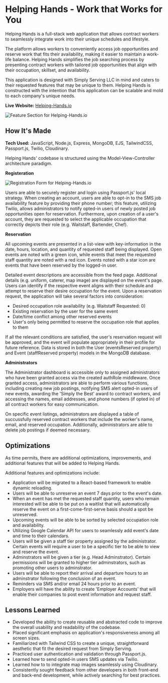 # Helping Hands - Work that Works for You

Helping Hands is a full-stack web application that allows contract workers to seamlessly integrate work into their unique schedules and lifestyle. 

The platform allows workers to conveniently access job opportunities and reserve work that fits their availability, making it easier to maintain a work-life balance. Helping Hands simplifies the job searching process by presenting contract workers with tailored job opportunities that align with their occupation, skillset, and availability. 

This application is designed with Simply Serving LLC in mind and caters to their requested features that may be unique to them. Helping Hands is constructed with the intention that this application can be scalable and mold to each company's unique needs.

**Live Website:** [Helping-Hands.io](https://www.helping-hands.io/)

![Feature Section for Helping-Hands.io](/imgs/profileExample.png)

## How It's Made

**Tech Used:** JavaScript, Node.js, Express, MongoDB, EJS, TailwindCSS, Passport.js, Twilio, Cloudinary.

Helping Hands' codebase is structured using the Model-View-Controller architecture paradigm. 

**Registeration** 

![Registration Form for Helping-Hands.io](/imgs/signupForm.png)

Users are able to securely register and login using Passport.js' local strategy. When creating an account, users are able to opt-in to the SMS job availability feature by providing their phone number; this feature, utilizing Twilio, allows administrators to notify opted-in users of newly posted job opportunities open for reservation. Furthermore, upon creation of a user's account, they are requested to select the applicable occupation that correctly depicts their role (e.g. Waitstaff, Bartender, Chef).

**Reservation**

All upcoming events are presented in a list-view with key-information in the date, hours, location, and quantity of requested staff being displayed. Open events are noted with a green icon, while events that meet the requested staff quantity are noted with a red icon. Events noted with a star icon are events that have been reserved by the logged-in user.

Detailed event descriptions are accessible from the feed page. Additional details (e.g. uniform, caterer, map image) are displayed on the event's page. Users can identify if the respective event aligns with their schedule and attempt to reserve their desire occupation for the event. Upon a reservation request, the application will take several factors into consideration:

* Desired occupation role availability (e.g. Waitstaff Requested: 0)
* Existing reservation by the user for the same event
* Date/time conflict among other reserved events
* User's only being permitted to reserve the occupation role that applies to them

If all the relevant conditions are satisfied, the user's reservation request will be approved, and the event will populate appropriately in their profile for future reference. Data is stored in both the User (eventsReserved property) and Event (staffReserved property) models in the MongoDB database.

**Administrators**

The Administrator dashboard is accessible only to assigned administrators who have been granted access via the created authRole middleware. Once granted access, administrators are able to perform various functions, including creating new job postings, notifying SMS alert opted-in users of new events, awarding the 'Simply the Best' award to contract workers, and accessing the names, email addresses, and phone numbers (if opted in) of all contract workers for easy communication.

On specific event listings, administrators are displayed a table of succussfully reserved contract workers that include the worker's name, email, and reserved occupation. Additionally, administrators are able to delete job postings if deemed necessary. 

## Optimizations
As time permits, there are additional optimizations, improvements, and additional features that will be added to Helping Hands. 

Additional features and optimizations include:

* Application will be migrated to a React-based framework to enable dynamic reloading.
* Users will be able to unreserve an event 7 days prior to the event's date.
* When an event has met the requested staff quantity, users who remain interested will be able to be put on a waitlist that will automatically reserve the event on a first-come-first-serve basis should a spot be unreserved.
* Upcoming events will be able to be sorted by selected occupation role and availability.
* Utilizing Google Calendar API for users to seamlessly add event's date and time to their calendars.
* Users will be given a staff tier property assigned by the administrator. Certain events will require a user to be a specific tier to be able to view and reserve the event.
* Adminstrators will be given a tier (e.g. Head Adminstrator). Certain permissions will be granted to higher tier adminstrators, such as promoting other users to adminstrator.
* Users will be able to report their arrival and departure hours to an adminstrator following the conclusion of an event.
* Reminders via SMS and/or email 24 hours prior to an event.
* Employers will have the ability to create 'Employer Accounts' that will enable their companies to post event information and request staff.

## Lessons Learned
* Developed the ability to create reusable and abstracted code to improve the overall usability and readability of the codebase.
* Placed significant emphasis on application's responsiveness among all screen sizes.
* Familiarized with Tailwind CSS to create a unique, straightforward aesthetic that fit the desired request from Simply Serving.
* Practiced user authentication and validation through Passport.js.
* Learned how to send opted-in users SMS updates via Twilio.
* Learned how to to integrate map images seamlessly using Cloudinary.
* Consistently sought feedback from other developers in both front-end and back-end development, while actively searching for best practices.